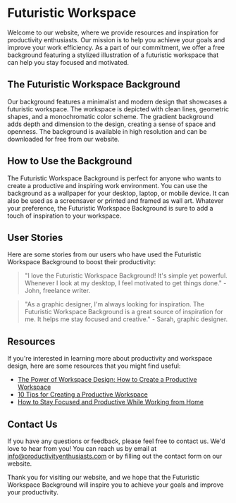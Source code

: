 <!--font:Futura-->

# Futuristic Workspace

Welcome to our website, where we provide resources and inspiration for productivity enthusiasts. Our mission is to help you achieve your goals and improve your work efficiency. As a part of our commitment, we offer a free background featuring a stylized illustration of a futuristic workspace that can help you stay focused and motivated.

## The Futuristic Workspace Background

Our background features a minimalist and modern design that showcases a futuristic workspace. The workspace is depicted with clean lines, geometric shapes, and a monochromatic color scheme. The gradient background adds depth and dimension to the design, creating a sense of space and openness. The background is available in high resolution and can be downloaded for free from our website.

## How to Use the Background

The Futuristic Workspace Background is perfect for anyone who wants to create a productive and inspiring work environment. You can use the background as a wallpaper for your desktop, laptop, or mobile device. It can also be used as a screensaver or printed and framed as wall art. Whatever your preference, the Futuristic Workspace Background is sure to add a touch of inspiration to your workspace.

## User Stories

Here are some stories from our users who have used the Futuristic Workspace Background to boost their productivity:

> "I love the Futuristic Workspace Background! It's simple yet powerful. Whenever I look at my desktop, I feel motivated to get things done." - John, freelance writer.

> "As a graphic designer, I'm always looking for inspiration. The Futuristic Workspace Background is a great source of inspiration for me. It helps me stay focused and creative." - Sarah, graphic designer.

## Resources

If you're interested in learning more about productivity and workspace design, here are some resources that you might find useful:

- [The Power of Workspace Design: How to Create a Productive Workspace](#)
- [10 Tips for Creating a Productive Workspace](#)
- [How to Stay Focused and Productive While Working from Home](#)

## Contact Us

If you have any questions or feedback, please feel free to contact us. We'd love to hear from you! You can reach us by email at info@productivityenthusiasts.com or by filling out the contact form on our website.

Thank you for visiting our website, and we hope that the Futuristic Workspace Background will inspire you to achieve your goals and improve your productivity.

<!--

Write me content for website with wallpaper which alt text is:

"A wallpaper featuring a stylized illustration of a futuristic workspace, with a minimalist and modern design, set against a gradient background."

The name/title of the page should not be 1:1 copy of the alt text but rather a real content of the website which is using this wallpaper.

- Use markdown format 
- Start with heading
- Heading should be short and concise
- The content should look like a real website 
- The website should not be about the wallpaper, wallpaper is just a related background
- Heading should be contain work "wallpaper" or "background"
- Include real sections like references, contact, user stories, etc. use things relevant to the page purpose.
- Feel free to use structure like headings, bullets, numbering, blockquotes, paragraphs, horizontal lines, etc.
- You can use formatting like bold or _italic_
- You can include UTF-8 emojis
- Links should be only #hash anchors (and you can refer to the document itself)
- Do not include images


---


# Future Workspace Wallpaper for Productivity Enthusiasts

Welcome to our website, where we provide resources and inspiration for productivity enthusiasts. Our website is designed to help you achieve your goals and improve your work efficiency. As a part of our mission, we offer a free wallpaper featuring a stylized illustration of a futuristic workspace that can help you stay focused and motivated.

## The Future Workspace Wallpaper

Our wallpaper features a minimalist and modern design that showcases a futuristic workspace. The workspace is depicted with clean lines, geometric shapes, and a monochromatic color scheme. The gradient background adds depth and dimension to the design, creating a sense of space and openness. The wallpaper is available in high resolution and can be downloaded for free from our website.

## How to Use the Wallpaper

The Future Workspace Wallpaper is perfect for anyone who wants to create a productive and inspiring work environment. You can use the wallpaper as a background for your desktop, laptop, or mobile device. It can also be used as a screensaver or printed and framed as wall art. Whatever your preference, the Future Workspace Wallpaper is sure to add a touch of inspiration to your workspace.

## User Stories

Here are some stories from our users who have used the Future Workspace Wallpaper to boost their productivity:

> "I love the Future Workspace Wallpaper! It's simple yet powerful. Whenever I look at my desktop, I feel motivated to get things done." - John, freelance writer.

> "As a graphic designer, I'm always looking for inspiration. The Future Workspace Wallpaper is a great source of inspiration for me. It helps me stay focused and creative." - Sarah, graphic designer.

## References

If you're interested in learning more about productivity and workspace design, here are some resources that you might find useful:

- [The Power of Workspace Design: How to Create a Productive Workspace](#)
- [10 Tips for Creating a Productive Workspace](#)
- [How to Stay Focused and Productive While Working from Home](#)

## Contact Us

If you have any questions or feedback, please feel free to contact us. We'd love to hear from you! You can reach us by email at info@productivityenthusiasts.com or by filling out the contact form on our website.

Thank you for visiting our website, and we hope that the Future Workspace Wallpaper will inspire you to achieve your goals and improve your productivity.


---


Heading should not include word "wallpaper". The website should not be about the wallpaper itself, wallpaper is just a related background, rewrite whole content.


---


Heading should not include word "wallpaper". The website should not be about the wallpaper itself, wallpaper is just a related background, rewrite whole content.


---


# Boost Your Productivity with a Futuristic Workspace

Welcome to our website, where we provide resources and inspiration for productivity enthusiasts. Our mission is to help you achieve your goals and improve your work efficiency. As a part of our commitment, we offer a free background featuring a stylized illustration of a futuristic workspace that can help you stay focused and motivated.

## The Futuristic Workspace Background

Our background features a minimalist and modern design that showcases a futuristic workspace. The workspace is depicted with clean lines, geometric shapes, and a monochromatic color scheme. The gradient background adds depth and dimension to the design, creating a sense of space and openness. The background is available in high resolution and can be downloaded for free from our website.

## How to Use the Background

The Futuristic Workspace Background is perfect for anyone who wants to create a productive and inspiring work environment. You can use the background as a wallpaper for your desktop, laptop, or mobile device. It can also be used as a screensaver or printed and framed as wall art. Whatever your preference, the Futuristic Workspace Background is sure to add a touch of inspiration to your workspace.

## User Stories

Here are some stories from our users who have used the Futuristic Workspace Background to boost their productivity:

> "I love the Futuristic Workspace Background! It's simple yet powerful. Whenever I look at my desktop, I feel motivated to get things done." - John, freelance writer.

> "As a graphic designer, I'm always looking for inspiration. The Futuristic Workspace Background is a great source of inspiration for me. It helps me stay focused and creative." - Sarah, graphic designer.

## Resources

If you're interested in learning more about productivity and workspace design, here are some resources that you might find useful:

- [The Power of Workspace Design: How to Create a Productive Workspace](#)
- [10 Tips for Creating a Productive Workspace](#)
- [How to Stay Focused and Productive While Working from Home](#)

## Contact Us

If you have any questions or feedback, please feel free to contact us. We'd love to hear from you! You can reach us by email at info@productivityenthusiasts.com or by filling out the contact form on our website.

Thank you for visiting our website, and we hope that the Futuristic Workspace Background will inspire you to achieve your goals and improve your productivity.

-->
